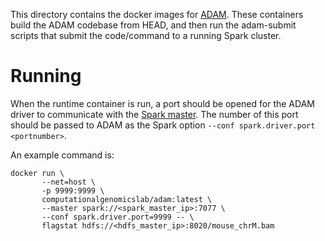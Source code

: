 This directory contains the docker images for
[ADAM](https://www.github.com/bigdatagenomics/adam). These containers build
the ADAM codebase from HEAD, and then run the adam-submit scripts that submit
the code/command to a running Spark cluster.

Running
===

When the runtime container is run, a port should be opened for the ADAM driver
to communicate with the [Spark master](../apache-spark-master/README.md). The
number of this port should be passed to ADAM as the Spark option
`--conf spark.driver.port <portnumber>`.

An example command is:

```
docker run \
       --net=host \
       -p 9999:9999 \
       computationalgenomicslab/adam:latest \
       --master spark://<spark_master_ip>:7077 \
       --conf spark.driver.port=9999 -- \
       flagstat hdfs://<hdfs_master_ip>:8020/mouse_chrM.bam 
```

